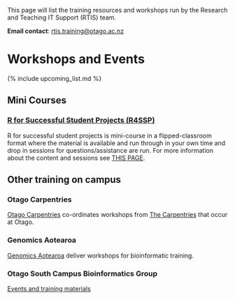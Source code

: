 This page will list the training resources and workshops run by the Research and Teaching IT Support (RTIS) team.

**Email contact**: rtis.training@otago.ac.nz

# Workshops and Events


{% include upcoming_list.md %}


## Mini Courses

### [R for Successful Student Projects (R4SSP)](r4ssp) 

R for successful student projects is mini-course in a flipped-classroom format where the material is available and run through in your own time and drop in sessions for questions/assistance are run. For more information about the content and sessions see [THIS PAGE](r4ssp).


## Other training on campus

### Otago Carpentries

[Otago Carpentries](https://otagocarpentries.github.io) co-ordinates workshops from [The Carpentries](https://carpentries.org) that occur at Otago.

### Genomics Aotearoa

[Genomics Aotearoa](genomicsaotearoa.github.io) deliver workshops for bioinformatic training.

### Otago South Campus Bioinformatics Group

[Events and training materials](https://otagomohio.github.io/)
